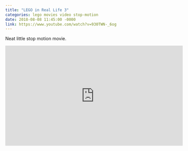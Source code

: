 ```yaml
---
title: "LEGO in Real Life 3"
categories: lego movies video stop-motion
date: 2018-08-08 11:45:00 -0000
link: https://www.youtube.com/watch?v=930TWN-_6og
---
```

Neat little stop motion movie.

<div><iframe width="560" height="315" src="https://www.youtube.com/embed/930TWN-_6og" frameborder="0" allow="autoplay; encrypted-media" allowfullscreen></iframe></div>
